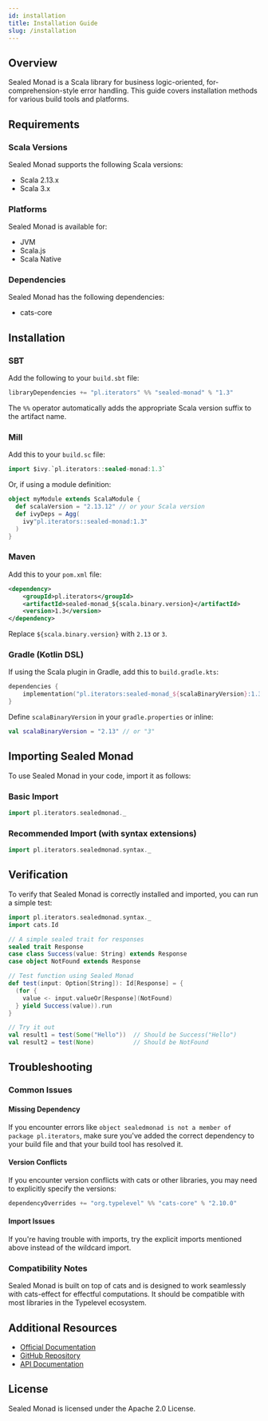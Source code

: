 ```yaml
---
id: installation
title: Installation Guide
slug: /installation
---
```


## Overview

Sealed Monad is a Scala library for business logic-oriented, for-comprehension-style error handling. This guide covers installation methods for various build tools and platforms.

## Requirements

### Scala Versions
Sealed Monad supports the following Scala versions:
- Scala 2.13.x
- Scala 3.x

### Platforms
Sealed Monad is available for:
- JVM
- Scala.js
- Scala Native

### Dependencies
Sealed Monad has the following dependencies:
- cats-core

## Installation

### SBT
Add the following to your `build.sbt` file:

```scala
libraryDependencies += "pl.iterators" %% "sealed-monad" % "1.3"
```

The `%%` operator automatically adds the appropriate Scala version suffix to the artifact name.

### Mill
Add this to your `build.sc` file:
```scala
import $ivy.`pl.iterators::sealed-monad:1.3`
```
Or, if using a module definition:
```scala
object myModule extends ScalaModule {
  def scalaVersion = "2.13.12" // or your Scala version
  def ivyDeps = Agg(
    ivy"pl.iterators::sealed-monad:1.3"
  )
}
```

### Maven
Add this to your `pom.xml` file:
```xml
<dependency>
    <groupId>pl.iterators</groupId>
    <artifactId>sealed-monad_${scala.binary.version}</artifactId>
    <version>1.3</version>
</dependency>
```
Replace `${scala.binary.version}` with `2.13` or `3`.

### Gradle (Kotlin DSL)
If using the Scala plugin in Gradle, add this to `build.gradle.kts`:
```kotlin
dependencies {
    implementation("pl.iterators:sealed-monad_${scalaBinaryVersion}:1.3")
}
```
Define `scalaBinaryVersion` in your `gradle.properties` or inline:
```kotlin
val scalaBinaryVersion = "2.13" // or "3"
```

## Importing Sealed Monad

To use Sealed Monad in your code, import it as follows:

### Basic Import
```scala
import pl.iterators.sealedmonad._
```

### Recommended Import (with syntax extensions)
```scala
import pl.iterators.sealedmonad.syntax._
```

## Verification

To verify that Sealed Monad is correctly installed and imported, you can run a simple test:

```scala
import pl.iterators.sealedmonad.syntax._
import cats.Id

// A simple sealed trait for responses
sealed trait Response
case class Success(value: String) extends Response
case object NotFound extends Response

// Test function using Sealed Monad
def test(input: Option[String]): Id[Response] = {
  (for {
    value <- input.valueOr[Response](NotFound)
  } yield Success(value)).run
}

// Try it out
val result1 = test(Some("Hello"))  // Should be Success("Hello")
val result2 = test(None)           // Should be NotFound
```

## Troubleshooting

### Common Issues

#### Missing Dependency
If you encounter errors like `object sealedmonad is not a member of package pl.iterators`, make sure you've added the correct dependency to your build file and that your build tool has resolved it.

#### Version Conflicts
If you encounter version conflicts with cats or other libraries, you may need to explicitly specify the versions:
```scala
dependencyOverrides += "org.typelevel" %% "cats-core" % "2.10.0"
```

#### Import Issues
If you're having trouble with imports, try the explicit imports mentioned above instead of the wildcard import.

### Compatibility Notes

Sealed Monad is built on top of cats and is designed to work seamlessly with cats-effect for effectful computations. It should be compatible with most libraries in the Typelevel ecosystem.

## Additional Resources

- [Official Documentation](https://theiterators.github.io/sealed-monad/docs/introduction)
- [GitHub Repository](https://github.com/theiterators/sealed-monad)
- [API Documentation](https://javadoc.io/doc/pl.iterators/sealed-monad_2.13/latest/index.html)

## License

Sealed Monad is licensed under the Apache 2.0 License.